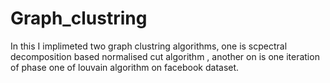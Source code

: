 # Graph_clustring
In this I implimeted two graph clustring algorithms, one is scpectral decomposition based normalised cut algorithm , another on is one iteration of phase one of louvain algorithm on facebook dataset.
